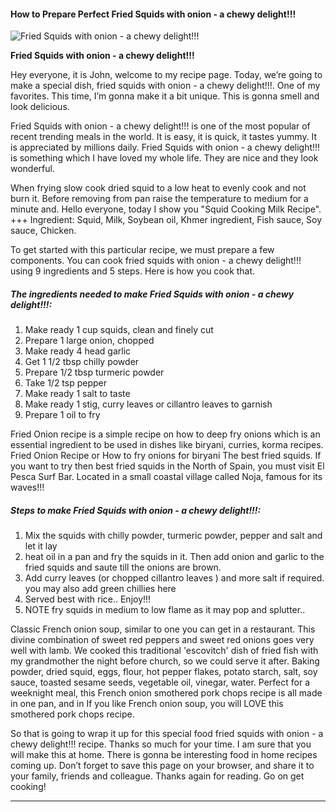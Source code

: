             

#### How to Prepare Perfect Fried Squids with onion - a chewy delight!!!

![Fried Squids with onion  - a chewy delight!!!](https://img-global.cpcdn.com/recipes/70733247/751x532cq70/fried-squids-with-onion-a-chewy-delight-recipe-main-photo.jpg)

**Fried Squids with onion - a chewy delight!!!**

Hey everyone, it is John, welcome to my recipe page. Today, we’re going to make a special dish, fried squids with onion - a chewy delight!!!. One of my favorites. This time, I’m gonna make it a bit unique. This is gonna smell and look delicious.

Fried Squids with onion - a chewy delight!!! is one of the most popular of recent trending meals in the world. It is easy, it is quick, it tastes yummy. It is appreciated by millions daily. Fried Squids with onion - a chewy delight!!! is something which I have loved my whole life. They are nice and they look wonderful.

When frying slow cook dried squid to a low heat to evenly cook and not burn it. Before removing from pan raise the temperature to medium for a minute and. Hello everyone, today I show you "Squid Cooking Milk Recipe". +++ Ingredient: Squid, Milk, Soybean oil, Khmer ingredient, Fish sauce, Soy sauce, Chicken.

To get started with this particular recipe, we must prepare a few components. You can cook fried squids with onion - a chewy delight!!! using 9 ingredients and 5 steps. Here is how you cook that.

##### The ingredients needed to make Fried Squids with onion - a chewy delight!!!:

1.  Make ready 1 cup squids, clean and finely cut
2.  Prepare 1 large onion, chopped
3.  Make ready 4 head garlic
4.  Get 1 1/2 tbsp chilly powder
5.  Prepare 1/2 tbsp turmeric powder
6.  Take 1/2 tsp pepper
7.  Make ready 1 salt to taste
8.  Make ready 1 stig, curry leaves or cillantro leaves to garnish
9.  Prepare 1 oil to fry

Fried Onion recipe is a simple recipe on how to deep fry onions which is an essential ingredient to be used in dishes like biryani, curries, korma recipes. Fried Onion Recipe or How to fry onions for biryani The best fried squids. If you want to try then best fried squids in the North of Spain, you must visit El Pesca Surf Bar. Located in a small coastal village called Noja, famous for its waves!!!

##### Steps to make Fried Squids with onion - a chewy delight!!!:

1.  Mix the squids with chilly powder, turmeric powder, pepper and salt and let it lay
2.  heat oil in a pan and fry the squids in it. Then add onion and garlic to the fried squids and saute till the onions are brown.
3.  Add curry leaves (or chopped cillantro leaves ) and more salt if required. you may also add green chillies here
4.  Served best with rice.. Enjoy!!!
5.  NOTE fry squids in medium to low flame as it may pop and splutter..

Classic French onion soup, similar to one you can get in a restaurant. This divine combination of sweet red peppers and sweet red onions goes very well with lamb. We cooked this traditional 'escovitch' dish of fried fish with my grandmother the night before church, so we could serve it after. Baking powder, dried squid, eggs, flour, hot pepper flakes, potato starch, salt, soy sauce, toasted sesame seeds, vegetable oil, vinegar, water. Perfect for a weeknight meal, this French onion smothered pork chops recipe is all made in one pan, and in If you like French onion soup, you will LOVE this smothered pork chops recipe.

So that is going to wrap it up for this special food fried squids with onion - a chewy delight!!! recipe. Thanks so much for your time. I am sure that you will make this at home. There is gonna be interesting food in home recipes coming up. Don’t forget to save this page on your browser, and share it to your family, friends and colleague. Thanks again for reading. Go on get cooking!

* * *
